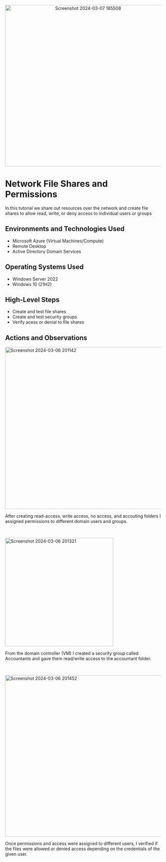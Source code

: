 <p align="center">
<img width="521" alt="Screenshot 2024-03-07 185508" src="https://github.com/marcusgumbs/networkfilesandpermissions/assets/162270050/135bcecf-e5d3-48d1-b6ab-1814e9c93fb8">

</p>

<h1>Network File Shares and Permissions</h1>
In this tutorial we share out resources over the network and create file shares to allow read, write, or deny access to individual users or groups<br />




<h2>Environments and Technologies Used</h2>

- Microsoft Azure (Virtual Machines/Compute)
- Remote Desktop
- Active Directory Domain Services



<h2>Operating Systems Used </h2>

- Windows Server 2022
- Windows 10 (21H2)

<h2>High-Level Steps</h2>

- Create and test file shares
- Create and test security groups
- Verify acess or denial to file shares


<h2>Actions and Observations</h2>

<p>
<img width="523" alt="Screenshot 2024-03-06 201142" src="https://github.com/marcusgumbs/networkfilesandpermissions/assets/162270050/9a3632a9-8115-4c5f-acc4-5bbe74b3fb14">

</p>
<p>
After creating read-access, write access, no access, and accouting folders I assigned permissions to different domain users and groups.  
</p>
<br />

<p>
<img width="350" alt="Screenshot 2024-03-06 201321" src="https://github.com/marcusgumbs/networkfilesandpermissions/assets/162270050/c7868704-6476-4c0c-84c6-1d38c4f3f47f">

</p>
<p>
From the domain controller (VM) I created a security group called Accountants and gave them read/write access to the accountant folder.
</p>
<br />

<p>
<img width="521" alt="Screenshot 2024-03-06 201452" src="https://github.com/marcusgumbs/networkfilesandpermissions/assets/162270050/fb2260c2-0953-4c40-868f-f41ded10eb2d">

</p>
<p>
Once permissions and access were assigned to different users, I verified if the files were allowed or denied access depending on the credentials of the given user.
</p>
<br />
